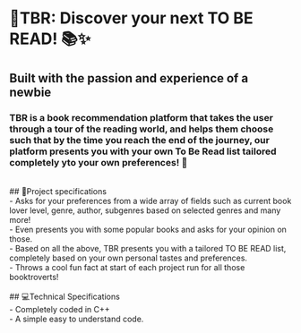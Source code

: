 # 🚀TBR: Discover your next TO BE READ! 📚✨
## Built with the passion and experience of a newbie
### TBR is a book recommendation platform that takes the user through a tour of the reading world, and helps them choose such that by the time you reach the end of the journey, our platform presents you with your own To Be Read list tailored completely yto your own preferences! 🎉
<br>
## 📝Project specifications
<br>
- Asks for your preferences from a wide array of fields such as current book lover level, genre, author, subgenres based on selected genres and many more!
<br>
- Even presents you with some popular books and asks for your opinion on those.
<br>
- Based on all the above, TBR presents you with a tailored TO BE READ list, completely based on your own personal tastes and preferences.
<br>
- Throws a cool fun fact at start of each project run for all those booktroverts!
<br>
<br>
## 💻Technical Specifications
<br>
- Completely coded in C++
<br>
- A simple easy to understand code.
<br>
